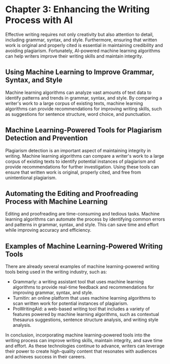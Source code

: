 Chapter 3: Enhancing the Writing Process with AI
================================================

Effective writing requires not only creativity but also attention to detail, including grammar, syntax, and style. Furthermore, ensuring that written work is original and properly cited is essential in maintaining credibility and avoiding plagiarism. Fortunately, AI-powered machine learning algorithms can help writers improve their writing skills and maintain integrity.

Using Machine Learning to Improve Grammar, Syntax, and Style
------------------------------------------------------------

Machine learning algorithms can analyze vast amounts of text data to identify patterns and trends in grammar, syntax, and style. By comparing a writer's work to a large corpus of existing texts, machine learning algorithms can provide recommendations for improving writing skills, such as suggestions for sentence structure, word choice, and punctuation.

Machine Learning-Powered Tools for Plagiarism Detection and Prevention
----------------------------------------------------------------------

Plagiarism detection is an important aspect of maintaining integrity in writing. Machine learning algorithms can compare a writer's work to a large corpus of existing texts to identify potential instances of plagiarism and provide recommendations for further investigation. Using these tools can ensure that written work is original, properly cited, and free from unintentional plagiarism.

Automating the Editing and Proofreading Process with Machine Learning
---------------------------------------------------------------------

Editing and proofreading are time-consuming and tedious tasks. Machine learning algorithms can automate the process by identifying common errors and patterns in grammar, syntax, and style. This can save time and effort while improving accuracy and efficiency.

Examples of Machine Learning-Powered Writing Tools
--------------------------------------------------

There are already several examples of machine learning-powered writing tools being used in the writing industry, such as:

* Grammarly: a writing assistant tool that uses machine learning algorithms to provide real-time feedback and recommendations for improving grammar, syntax, and style.
* Turnitin: an online platform that uses machine learning algorithms to scan written work for potential instances of plagiarism.
* ProWritingAid: a web-based writing tool that includes a variety of features powered by machine learning algorithms, such as contextual thesaurus suggestions, sentence structure analysis, and writing style analysis.

In conclusion, incorporating machine learning-powered tools into the writing process can improve writing skills, maintain integrity, and save time and effort. As these technologies continue to advance, writers can leverage their power to create high-quality content that resonates with audiences and achieves success in their careers.


